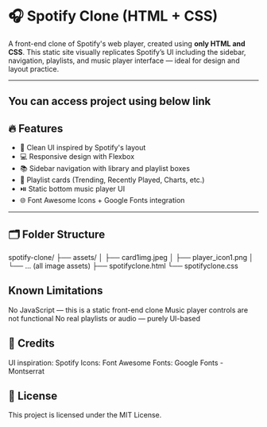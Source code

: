 
# 🎧 Spotify Clone (HTML + CSS)

A front-end clone of Spotify's web player, created using **only HTML and CSS**. This static site visually replicates Spotify’s UI including the sidebar, navigation, playlists, and music player interface — ideal for design and layout practice.

---
## You can access project using below link 

## 🔥 Features

- 🎨 Clean UI inspired by Spotify's layout
- 💻 Responsive design with Flexbox
- 📚 Sidebar navigation with library and playlist boxes
- 🎵 Playlist cards (Trending, Recently Played, Charts, etc.)
- ⏯️ Static bottom music player UI
- 🌐 Font Awesome Icons + Google Fonts integration

---

## 🗂️ Folder Structure
spotify-clone/
├── assets/
│ ├── card1img.jpeg
│ ├── player_icon1.png
│ └── ... (all image assets)
├── spotifyclone.html
└── spotifyclone.css

## Known Limitations
 No JavaScript — this is a static front-end clone
 Music player controls are not functional
 No real playlists or audio — purely UI-based

 ## 🙌 Credits
 UI inspiration: Spotify
 Icons: Font Awesome
 Fonts: Google Fonts - Montserrat

 ## 📃 License
This project is licensed under the MIT License.




 




